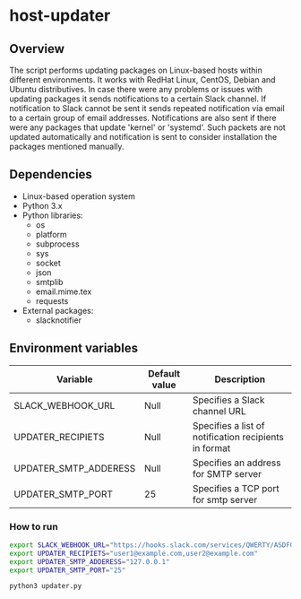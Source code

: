 # host-updater

## Overview

The script performs updating packages on Linux-based hosts within different environments. It works with RedHat Linux, CentOS, Debian and Ubuntu distributives. In case there were any problems or issues with updating packages it sends notifications to a certain Slack channel. If notification to Slack cannot be sent it sends repeated notification via email to a certain group of email addresses. Notifications are also sent if there were any packages that update 'kernel' or 'systemd'. Such packets are not updated automatically and notification is sent to consider installation the packages mentioned manually.

## Dependencies

- Linux-based operation system
- Python 3.x
- Python libraries:
    - os
    - platform
    - subprocess
    - sys
    - socket
    - json
    - smtplib
    - email.mime.tex
    - requests
- External packages:
    - slacknotifier

## Environment variables

| Variable | Default value | Description |
| ---------| ------------- | ----------- |
| SLACK_WEBHOOK_URL | Null | Specifies a Slack channel URL |
| UPDATER_RECIPIETS | Null | Specifies a list of notification recipients in format |
| UPDATER_SMTP_ADDERESS | Null | Specifies an address for SMTP server |
| UPDATER_SMTP_PORT | 25 | Specifies a TCP port for smtp server |

### How to run

```bash
export SLACK_WEBHOOK_URL="https://hooks.slack.com/services/QWERTY/ASDFGHJK/q2w3e4r5t6y7u8i9o0"
export UPDATER_RECIPIETS="user1@example.com,user2@example.com"
export UPDATER_SMTP_ADDERESS="127.0.0.1"
export UPDATER_SMTP_PORT="25"

python3 updater.py
```
